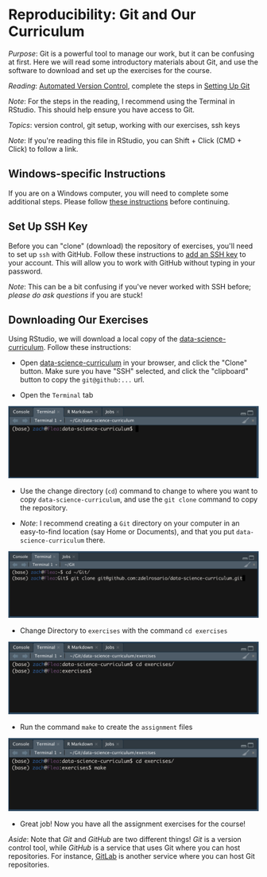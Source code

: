 
# Reproducibility: Git and Our Curriculum

*Purpose*: Git is a powerful tool to manage our work, but it can be confusing at first. Here we will read some introductory materials about Git, and use the software to download and set up the exercises for the course.

*Reading*: [Automated Version Control](https://swcarpentry.github.io/git-novice/01-basics/index.html), complete the steps in [Setting Up Git](https://swcarpentry.github.io/git-novice/02-setup/index.html)

*Note*: For the steps in the reading, I recommend using the Terminal in RStudio. This should help ensure you have access to Git.

*Topics*: version control, git setup, working with our exercises, ssh keys

*Note*: If you're reading this file in RStudio, you can Shift + Click (CMD + Click) to follow a link.

## Windows-specific Instructions
<!-- -------------------------------------------------- -->

If you are on a Windows computer, you will need to complete some additional steps. Please follow [these instructions](https://github.com/zdelrosario/data-science-curriculum/blob/master/exercises/e-windows-gitbash.md) before continuing.

## Set Up SSH Key
<!-- -------------------------------------------------- -->

Before you can "clone" (download) the repository of exercises, you'll need to set up `ssh` with GitHub. Follow these instructions to [add an SSH key](https://help.github.com/en/github/authenticating-to-github/adding-a-new-ssh-key-to-your-github-account) to your account. This will allow you to work with GitHub without typing in your password.

*Note*: This can be a bit confusing if you've never worked with SSH before; *please do ask questions* if you are stuck!

## Downloading Our Exercises
<!-- -------------------------------------------------- -->

Using RStudio, we will download a local copy of the [data-science-curriculum](https://github.com/zdelrosario/data-science-curriculum). Follow these instructions:

- Open [data-science-curriculum](https://github.com/zdelrosario/data-science-curriculum) in your browser, and click the "Clone" button. Make sure you have "SSH" selected, and click the "clipboard" button to copy the `git@github:...` url.

- Open the `Terminal` tab

![Terminal](./images/rep01-terminal.png)

- Use the change directory (`cd`) command to change to where you want to copy `data-science-curriculum`, and use the `git clone` command to copy the repository.

- *Note*: I recommend creating a `Git` directory on your computer in an easy-to-find location (say Home or Documents), and that you put `data-science-curriculum` there.

![Clone](./images/rep01-clone-cli.png)

- Change Directory to `exercises` with the command `cd exercises`

![Terminal](./images/rep01-cd.png)

- Run the command `make` to create the `assignment` files

![Terminal](./images/rep01-make.png)

- Great job! Now you have all the assignment exercises for the course!

*Aside*: Note that *Git* and *GitHub* are two different things! *Git* is a
version control tool, while *GitHub* is a service that uses Git where you can host repositories. For instance, [GitLab](https://about.gitlab.com/) is another service where you can host Git repositories.

<!-- include-exit-ticket -->
